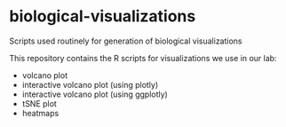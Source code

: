 # biological-visualizations
Scripts used routinely for generation of biological visualizations

This repository contains the R scripts for visualizations we use in our lab:
* volcano plot
* interactive volcano plot (using plotly)
* interactive volcano plot (using ggplotly)
* tSNE plot
* heatmaps
